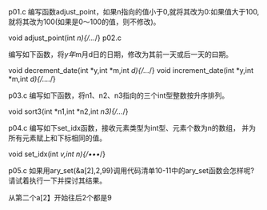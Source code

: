 p01.c
编写函数adjust_point，如果n指向的值小于0,就将其改为0:如果值大于100,就将其改为100(如果是0〜100的值，则不修改)。

void adjust_point(int *n){/...*/}
p02.c

编写如下函数，将*y年*m月d日的日期，修改为其前一天或后一天的曰期。

void decrement_date(int *y,int *m,int *d){/...*/}
void increment_date(int *y,int *m,int *d){/....*/}


p03.c
编写如下函数，将n1、n2、n3指向的三个int型整数按升序排列。

void sort3(int *n1,int *n2,int *n3){/...*/}

p04.c
编写如下set_idx函数，接收元素类型为int型、元素个数为n的数组，
并为所有元素赋上和下标相同的值。

void set_idx(int *v,int n){/•••*/}

p05.c
如果用ary_set(&a[2],2,99)调用代码清单10-11中的ary_set函数会怎样呢?
请试着执行一下并探讨其结果。

从第二个a[2】开始往后2个都是9
